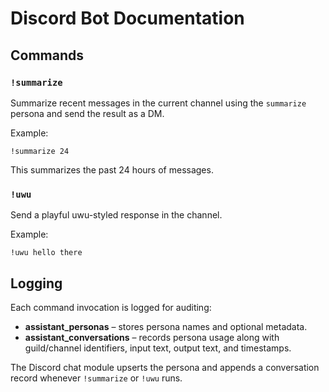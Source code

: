 # Discord Bot Documentation

## Commands

### `!summarize`
Summarize recent messages in the current channel using the `summarize` persona and send the result as a DM.

Example:
```text
!summarize 24
```
This summarizes the past 24 hours of messages.

### `!uwu`
Send a playful uwu-styled response in the channel.

Example:
```text
!uwu hello there
```

## Logging

Each command invocation is logged for auditing:

- **assistant_personas** – stores persona names and optional metadata.
- **assistant_conversations** – records persona usage along with guild/channel identifiers, input text, output text, and timestamps.

The Discord chat module upserts the persona and appends a conversation record whenever `!summarize` or `!uwu` runs.
